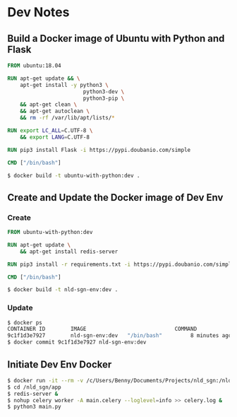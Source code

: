 # Dev Notes

## Build a Docker image of Ubuntu with Python and Flask

```Dockerfile
FROM ubuntu:18.04

RUN apt-get update && \
    apt-get install -y python3 \
                        python3-dev \
                        python3-pip \
    && apt-get clean \
    && apt-get autoclean \
    && rm -rf /var/lib/apt/lists/*

RUN export LC_ALL=C.UTF-8 \
    && export LANG=C.UTF-8

RUN pip3 install Flask -i https://pypi.doubanio.com/simple

CMD ["/bin/bash"]
```

```bash
$ docker build -t ubuntu-with-python:dev .
```

## Create and Update the Docker image of Dev Env

### Create

```Dockerfile
FROM ubuntu-with-python:dev

RUN apt-get update \
    && apt-get install redis-server

RUN pip3 install -r requirements.txt -i https://pypi.doubanio.com/simple

CMD ["/bin/bash"]
```

```bash
$ docker build -t nld-sgn-env:dev .
```

### Update

```bash
$ docker ps
CONTAINER ID        IMAGE                            COMMAND             CREATED             STATUS              PORTS                    NAMES
9c1f1d3e7927        nld-sgn-env:dev   "/bin/bash"         8 minutes ago       Up 8 minutes                            pensive_hofstadter
$ docker commit 9c1f1d3e7927 nld-sgn-env:dev
```

## Initiate Dev Env Docker

```bash
$ docker run -it --rm -v /c/Users/Benny/Documents/Projects/nld_sgn:/nld_sgn -p 80:80 nld-sgn-env:dev /bin/bash
$ cd /nld_sgn/app
$ redis-server &
$ nohup celery worker -A main.celery --loglevel=info >> celery.log &
$ python3 main.py
```